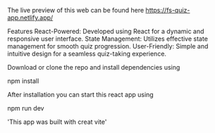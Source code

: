 The live preview of this web can be found here https://fs-quiz-app.netlify.app/

Features
React-Powered: Developed using React for a dynamic and responsive user interface.
State Management: Utilizes effective state management for smooth quiz progression.
User-Friendly: Simple and intuitive design for a seamless quiz-taking experience.

Download or clone the repo and install dependencies using

npm install

After installation you can start this react app using

npm run dev

'This app was built with creat vite'


